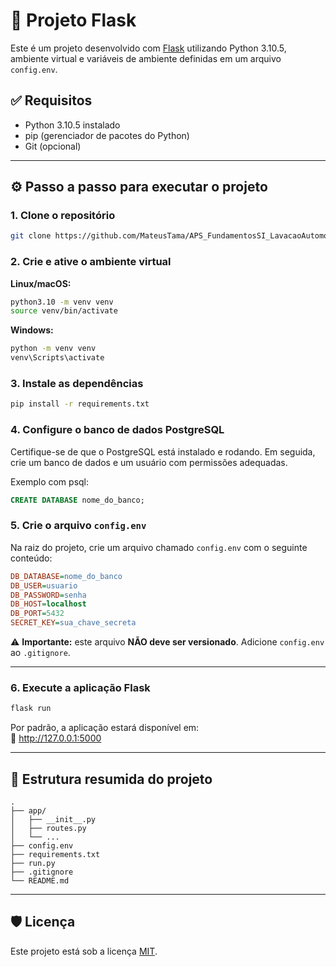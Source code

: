 # 🚀 Projeto Flask

Este é um projeto desenvolvido com [Flask](https://flask.palletsprojects.com/) utilizando Python 3.10.5, ambiente virtual e variáveis de ambiente definidas em um arquivo `config.env`.

## ✅ Requisitos

- Python 3.10.5 instalado
- pip (gerenciador de pacotes do Python)
- Git (opcional)

---

## ⚙️ Passo a passo para executar o projeto

### 1. Clone o repositório

```bash
git clone https://github.com/MateusTama/APS_FundamentosSI_LavacaoAutomovel.git
```

### 2. Crie e ative o ambiente virtual

**Linux/macOS:**
```bash
python3.10 -m venv venv
source venv/bin/activate
```

**Windows:**
```bash
python -m venv venv
venv\Scripts\activate
```

### 3. Instale as dependências

```bash
pip install -r requirements.txt
```

### 4. Configure o banco de dados PostgreSQL

Certifique-se de que o PostgreSQL está instalado e rodando. Em seguida, crie um banco de dados e um usuário com permissões adequadas.

Exemplo com psql:

```sql
CREATE DATABASE nome_do_banco;
```

### 5. Crie o arquivo `config.env`

Na raiz do projeto, crie um arquivo chamado `config.env` com o seguinte conteúdo:

```ini
DB_DATABASE=nome_do_banco
DB_USER=usuario
DB_PASSWORD=senha
DB_HOST=localhost
DB_PORT=5432
SECRET_KEY=sua_chave_secreta
```

⚠️ **Importante:** este arquivo **NÃO deve ser versionado**. Adicione `config.env` ao `.gitignore`.

---

### 6. Execute a aplicação Flask

```bash
flask run
```

Por padrão, a aplicação estará disponível em:  
🔗 http://127.0.0.1:5000

---

## 📁 Estrutura resumida do projeto

```
.
├── app/
│   ├── __init__.py
│   ├── routes.py
│   └── ...
├── config.env
├── requirements.txt
├── run.py
├── .gitignore
└── README.md
```

---

## 🛡️ Licença

Este projeto está sob a licença [MIT](LICENSE).
